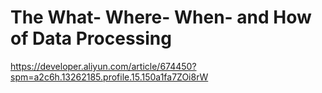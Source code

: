 # The What- Where- When- and How of Data Processing
https://developer.aliyun.com/article/674450?spm=a2c6h.13262185.profile.15.150a1fa7ZOi8rW

